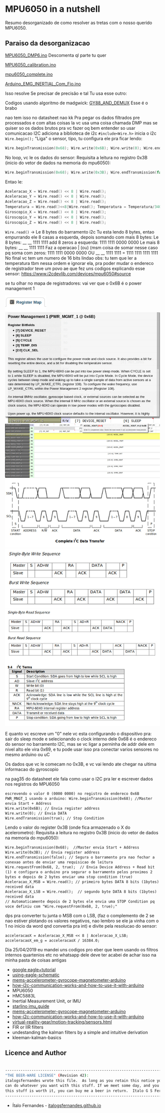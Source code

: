 # MPU6050 in a nutshell
Resumo desorganizado de como resolver as tretas com o nosso querido MPU6050.

## Paraiso da desorganizacao

[MPU6050_DMP6.ino](https://github.com/jrowberg/i2cdevlib/blob/master/Arduino/MPU6050/examples/MPU6050_DMP6/MPU6050_DMP6.ino)
Descomenta ql parte tu quer


[MPU6050_calibration.ino](https://github.com/italogsfernandes/rastreamento-inercial/blob/master/Codigos%20para%20consulta%20e%20referecias/Firmware/Arduino/MPU6050_calibration/MPU6050_calibration.ino)

[mpu6050_complete.ino](https://github.com/italogsfernandes/rastreamento-inercial/blob/master/Codigos%20para%20consulta%20e%20referecias/Firmware/Andrei-pu6050_complete/mpu6050_complete/mpu6050_complete.ino)

[Arduino_EMG_INERTIAL_Com_Fio.ino](https://github.com/BIOLAB-UFU-BRAZIL/cobec-competicao/blob/master/SistemaDeAquisicao/Arduino_EMG_INERTIAL_Com_Fio/Arduino_EMG_INERTIAL_Com_Fio.ino)

Isso resolve
Se precisar de precisão e tal
Tu usa esse outro:

Codigos usando algoritmo de madgwick: [GY88_AND_DEMUX](https://github.com/italogsfernandes/rastreamento-inercial/tree/master/Firmware/GY88_AND_DEMUX)
Esse é o brabo

nao tem isso no datasheet nao kk
Pra pegar os dados filtrados pre processados e com altas coisas la
vc usa uma coisa chamada DMP
mas se quiser so os dados brutos
pra vc fazer oq bem entender
so usar comunicacao I2C
adiciona a biblioteca de i2c
`#include<Wire.h>`
inicia o i2c
`Wire.begin();`
"Liga" o sensor, tipo, tu configura ele pra ficar lendo:
```C
Wire.beginTransmission(0x68); Wire.write(0x6B); Wire.write(0); Wire.endTransmission(true);
```
No loop, vc le os dados do sensor: 
Requisita a leitura no registro 0x3B (inicio do vetor de dados na memoria do mpu6050):
```C
Wire.beginTransmission(0x68); Wire.write(0x3B); Wire.endTransmission(false); Wire.requestFrom(0x68,14,true); 
```
Entao le:
```C
Aceleracao_X = Wire.read() << 8 | Wire.read(); 
Aceleracao_Y = Wire.read() << 8 | Wire.read(); 
Aceleracao_Z = Wire.read() << 8 | Wire.read(); 
Temperatura = Wire.read()<<8|Wire.read(); Temperatura = Temperatura/340.00+36.53;
Giroscopio_X = Wire.read() << 8 | Wire.read(); 
Giroscopio_Y = Wire.read() << 8 | Wire.read();
Giroscopio_Z = Wire.read() << 8 | Wire.read();
```
`Wire.read()` -> Le 8 bytes do barramento i2c
Tu esta lendo 8 bytes, entao empurrando ele 8 casas a esquerda, depois somando com mais 8 bytes:
Le 8 bytes: __ __ 1111 1111
add 8 zeros a esquerda: 1111 1111 0000 0000
Le mais 8 bytes: __ __ 1111 1111
Faz a operacao | (ou) (msm coisa de somar nesse caso pq soma com zeros: 
1111 1111 0000 0000 OU __ __ 1111 1111 = 1111 1111 1111 1111
No final vc tem um numero de 16 bits lindao
obs: tu tem que ler a temperatura tbm nessa ordem e ignorar ela, pra poder mudar o endereco de registrador
teve um povo ae que fez uns codigos explicando esse sensor: https://www.i2cdevlib.com/devices/mpu6050#source


se tu olhar no mapa de registradores:
vai ver que o 0x6B é o power management 1

![img1.jpeg](img1.jpeg)
![img2.jpeg](img2.jpeg)
![img3.jpeg](img3.jpeg)
![img4.jpeg](img4.jpeg)
![img5.jpeg](img5.jpeg)
![img6.jpeg](img6.jpeg)

E quanto vc escreve um "0" nele vc esta configurando o dispositivo pra: sair do sleep mode e selecionando o clock interno dele
0x68 é o endereco do sensor no barramento I2C, mas se  vc ligar a perninha de addr dele em nivel alto ele vira 0x69, e tu pode usar isso pra conectar varios sensores no mesmo arduino
ou uC

Os dados que vc le comecam no 0x3B, e vc vai lendo ate chegar na ultima informacao do gyroscopio

na pag35 do datasheet ele fala como usar o I2C pra ler e escrever dados nos registros do MPU6050
```
escrevendo o valor 0 (0000 0000) no registro de endereco 0x6B PWR_MNGT_1 usando o arduino: Wire.beginTransmission(0x68); //Master envia Start + Address
Wire.write(0x6B); // Envia register address
Wire.write(0); // Envia DATA
Wire.endTransmission(true); // Stop Condition
```
Lendo o valor do register 0x3B (onde fica armazenado o X do acelerometro):
Requisita a leitura no registro 0x3B (inicio do vetor de dados na memoria do mpu6050):
```
Wire.beginTransmission(0x68);  //Master envia Start + Address
Wire.write(0x3B); // Envia register address
Wire.endTransmission(false); // Segura o barramento pra nao fechar a conexao antes de enviar uma requisicao de leitura
Wire.requestFrom(0x68, 2, true);  // Envia Device Address + Read bit (1) e configura o arduino pra segurar o barramento pelos proximos 2 bytes e depois de 2 bytes enviar uma stop condition (true) 
Aceleracao_X_MSB = Wire.read(); // primeiro bytes DATA 8 bits (1bytes)  received data
Aceleracao_X_LSB = Wire.read();  // segundo byte DATA 8 bits (1bytes)  received data
// Automaticamente depois de 2 bytes ele envia uma STOP Condition pq voce definiu com "Wire.requestFrom(0x68, 2, true);"
```

dps pra converter tu junta o MSB com o LSB, (faz o complemento de 2 se nao estiver plotando os valores negativos, nao lembro se ele ja vinha com o 1 no inicio da word qnd convertia pra int) e divite pela resolucao do sensor:
```
acceleracaoX = Aceleracao_X_MSB << 8 | Aceleracao_X_LSB;
acceleracaoX_em_g = acceleracaoX / 16384.0;
```
Dia 25/04/2019 eu mandei uns codigos pro eber que leem usando os filtros internos quartenios etc
no whatsapp dele deve ter
acabei de achar isso na minha pasta de coisas antigas 

* [google eagle+tutorial](https://www.google.com.br/search?q=eagle&ie=utf-8&oe=utf-8&client=firefox-b-ab&gfe_rd=cr&ei=hX16V_3YEKrL8ge9roSIDA#q=eagle+tutorial)
* [using-eagle-schematic](https://learn.sparkfun.com/tutorials/using-eagle-schematic)
* [mems-accelerometer-gyrocope-magnetometer-arduino](http://howtomechatronics.com/how-it-works/electrical-engineering/mems-accelerometer-gyrocope-magnetometer-arduino/)
* [how-i2c-communication-works-and-how-to-use-it-with-arduino](http://howtomechatronics.com/tutorials/arduino/how-i2c-communication-works-and-how-to-use-it-with-arduino/)
* MPU6050
* HMC5883L
* Inertial Measurement Unit, or IMU
* [starlino imu_guide](http://www.starlino.com/imu_guide.html)
* [mems-accelerometer-gyrocope-magnetometer-arduino](http://howtomechatronics.com/how-it-works/electrical-engineering/mems-accelerometer-gyrocope-magnetometer-arduino/)
* [how-i2c-communication-works-and-how-to-use-it-with-arduino](http://howtomechatronics.com/tutorials/arduino/how-i2c-communication-works-and-how-to-use-it-with-arduino/)
* [virtual-reality-gear/motion-tracking/sensors.html](http://www.vrs.org.uk/virtual-reality-gear/motion-tracking/sensors.html)
* FIR or IIR filters 
* undestanding the kalman filters by a simple and intuitive derivation
* kleeman-kalman-basics


## Licence and Author

```bash

-----------------------------------------------------------------------------
"THE BEER-WARE LICENSE" (Revision 42):
italogsfernandes wrote this file.  As long as you retain this notice you
can do whatever you want with this stuff. If we meet some day, and you think
this stuff is worth it, you can buy me a beer in return.  Italo G S Fernandes
-----------------------------------------------------------------------------

```
* Ítalo Fernandes - [italogsfernandes.github.io](https://italogsfernandes.github.io)
